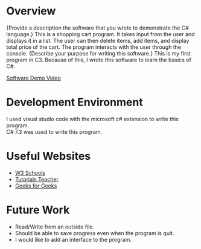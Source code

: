 # Overview

{Provide a description the software that you wrote to demonstrate the C# language.}
This is a shopping cart program.  It takes input from the user and displays it in a list.  The user can then delete items, add items, and display total price of the cart. 
The program interacts with the user through the console. 
{Describe your purpose for writing this software.}
This is my first program in C3.  Because of this, I wrote this software to learn the basics of C#.     


[Software Demo Video](http://youtube.link.goes.here)

# Development Environment
I used visual studio code with the microsoft c# extension to write this program.  
C# 7.3 was used to write this program.
# Useful Websites

* [W3 Schools](https://www.w3schools.com/cs/index.php)
* [Tutorials Teacher](https://www.tutorialsteacher.com/csharp)
* [Geeks for Geeks](https://www.geeksforgeeks.org/csharp-programming-language/)


# Future Work
* Read/Write from an outside file.
* Should be able to save progress even when the program is quit.
* I would like to add an interface to the program.